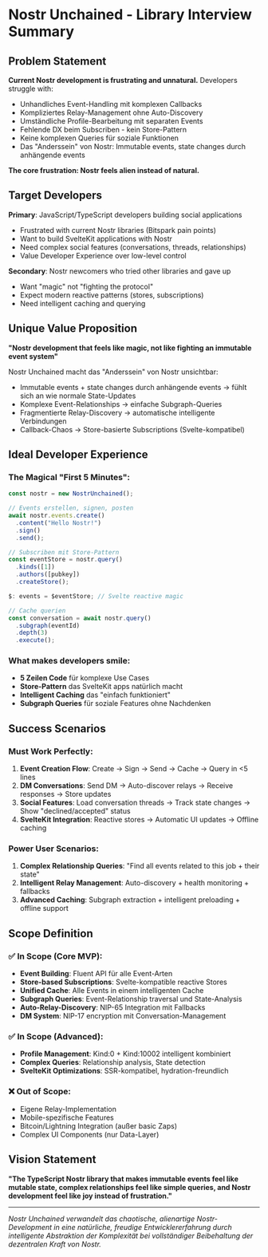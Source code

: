 # Nostr Unchained - Library Interview Summary

## Problem Statement

**Current Nostr development is frustrating and unnatural.** Developers struggle with:
- Unhandliches Event-Handling mit komplexen Callbacks
- Kompliziertes Relay-Management ohne Auto-Discovery
- Umständliche Profile-Bearbeitung mit separaten Events
- Fehlende DX beim Subscriben - kein Store-Pattern
- Keine komplexen Queries für soziale Funktionen
- Das "Anderssein" von Nostr: Immutable events, state changes durch anhängende events

**The core frustration: Nostr feels alien instead of natural.**

## Target Developers

**Primary**: JavaScript/TypeScript developers building social applications
- Frustrated with current Nostr libraries (Bitspark pain points)
- Want to build SvelteKit applications with Nostr
- Need complex social features (conversations, threads, relationships)
- Value Developer Experience over low-level control

**Secondary**: Nostr newcomers who tried other libraries and gave up
- Want "magic" not "fighting the protocol"
- Expect modern reactive patterns (stores, subscriptions)
- Need intelligent caching and querying

## Unique Value Proposition

**"Nostr development that feels like magic, not like fighting an immutable event system"**

Nostr Unchained macht das "Anderssein" von Nostr unsichtbar:
- Immutable events + state changes durch anhängende events → fühlt sich an wie normale State-Updates
- Komplexe Event-Relationships → einfache Subgraph-Queries  
- Fragmentierte Relay-Discovery → automatische intelligente Verbindungen
- Callback-Chaos → Store-basierte Subscriptions (Svelte-kompatibel)

## Ideal Developer Experience

### The Magical "First 5 Minutes":
```typescript
const nostr = new NostrUnchained();

// Events erstellen, signen, posten
await nostr.events.create()
  .content("Hello Nostr!")
  .sign()
  .send();

// Subscriben mit Store-Pattern
const eventStore = nostr.query()
  .kinds([1])
  .authors([pubkey])
  .createStore();

$: events = $eventStore; // Svelte reactive magic

// Cache querien
const conversation = await nostr.query()
  .subgraph(eventId)
  .depth(3)
  .execute();
```

### What makes developers smile:
- **5 Zeilen Code** für komplexe Use Cases
- **Store-Pattern** das SvelteKit apps natürlich macht
- **Intelligent Caching** das "einfach funktioniert"
- **Subgraph Queries** für soziale Features ohne Nachdenken

## Success Scenarios

### Must Work Perfectly:
1. **Event Creation Flow**: Create → Sign → Send → Cache → Query in <5 lines
2. **DM Conversations**: Send DM → Auto-discover relays → Receive responses → Store updates
3. **Social Features**: Load conversation threads → Track state changes → Show "declined/accepted" status
4. **SvelteKit Integration**: Reactive stores → Automatic UI updates → Offline caching

### Power User Scenarios:
1. **Complex Relationship Queries**: "Find all events related to this job + their state"
2. **Intelligent Relay Management**: Auto-discovery + health monitoring + fallbacks
3. **Advanced Caching**: Subgraph extraction + intelligent preloading + offline support

## Scope Definition

### ✅ In Scope (Core MVP):
- **Event Building**: Fluent API für alle Event-Arten
- **Store-based Subscriptions**: Svelte-kompatible reactive Stores
- **Unified Cache**: Alle Events in einem intelligenten Cache
- **Subgraph Queries**: Event-Relationship traversal und State-Analysis
- **Auto-Relay-Discovery**: NIP-65 Integration mit Fallbacks
- **DM System**: NIP-17 encryption mit Conversation-Management

### ✅ In Scope (Advanced):
- **Profile Management**: Kind:0 + Kind:10002 intelligent kombiniert
- **Complex Queries**: Relationship analysis, State detection
- **SvelteKit Optimizations**: SSR-kompatibel, hydration-freundlich

### ❌ Out of Scope:
- Eigene Relay-Implementation
- Mobile-spezifische Features
- Bitcoin/Lightning Integration (außer basic Zaps)
- Complex UI Components (nur Data-Layer)

## Vision Statement

**"The TypeScript Nostr library that makes immutable events feel like mutable state, complex relationships feel like simple queries, and Nostr development feel like joy instead of frustration."**

---

*Nostr Unchained verwandelt das chaotische, alienartige Nostr-Development in eine natürliche, freudige Entwicklererfahrung durch intelligente Abstraktion der Komplexität bei vollständiger Beibehaltung der dezentralen Kraft von Nostr.* 